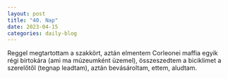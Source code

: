 ```yaml
---
layout: post
title: "40. Nap"
date: 2023-04-15
categories: daily-blog
---
```


Reggel megtartottam a szakkört, aztán elmentem Corleonei maffia egyik régi birtokára (ami ma múzeumként üzemel), összeszedtem a biciklimet a szerelőtől (tegnap leadtam), aztán bevásároltam, ettem, aludtam.
